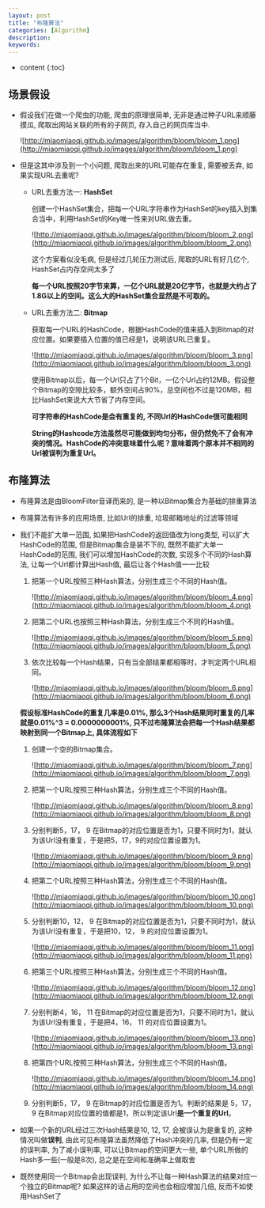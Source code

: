 ```yaml
---
layout: post
title: "布隆算法"
categories: [Algorithm]
description:
keywords:
---
```


* content
{:toc} 
## 场景假设

* 假设我们在做一个爬虫的功能, 爬虫的原理很简单, 无非是通过种子URL来顺藤摸瓜, 爬取出网站关联的所有的子网页, 存入自己的网页库当中.

	![http://miaomiaoqi.github.io/images/algorithm/bloom/bloom_1.png](http://miaomiaoqi.github.io/images/algorithm/bloom/bloom_1.png)

* 但是这其中涉及到一个小问题, 爬取出来的URL可能存在重复, 需要被丢弃, 如果实现URL去重呢?

	* URL去重方法一: **HashSet**

		创建一个HashSet集合，把每一个URL字符串作为HashSet的key插入到集合当中，利用HashSet的Key唯一性来对URL做去重。

		![http://miaomiaoqi.github.io/images/algorithm/bloom/bloom_2.png](http://miaomiaoqi.github.io/images/algorithm/bloom/bloom_2.png)

		这个方案看似没毛病, 但是经过几轮压力测试后, 爬取的URL有好几亿个, HashSet占内存空间太多了

		**每一个URL按照20字节来算，一亿个URL就是20亿字节，也就是大约占了1.8G以上的空间。这么大的HashSet集合显然是不可取的。**

	* URL去重方法二: **Bitmap**

		获取每一个URL的HashCode，根据HashCode的值来插入到Bitmap的对应位置。如果要插入位置的值已经是1，说明该URL已重复。

		![http://miaomiaoqi.github.io/images/algorithm/bloom/bloom_3.png](http://miaomiaoqi.github.io/images/algorithm/bloom/bloom_3.png)

		使用Bitmap以后，每一个Url只占了1个Bit，一亿个Url占约12MB。假设整个Bitmap的空隙比较多，额外空间占90%，总空间也不过是120MB，相比HashSet来说大大节省了内存空间。

		**可字符串的HashCode是会有重复的, 不同Url的HashCode很可能相同**

		**String的Hashcode方法虽然尽可能做到均匀分布，但仍然免不了会有冲突的情况。HashCode的冲突意味着什么呢？意味着两个原本并不相同的Url被误判为重复Url。**

## 布隆算法

* 布隆算法是由BloomFilter音译而来的, 是一种以Bitmap集合为基础的排重算法

* 布隆算法有许多的应用场景, 比如Url的排重, 垃圾邮箱地址的过滤等领域

* 我们不能扩大单一范围, 如果把HashCode的返回值改为long类型, 可以扩大HashCode的范围, 但是Bitmap集合是装不下的, 既然不能扩大单一HashCode的范围, 我们可以增加HashCode的次数, 实现多个不同的Hash算法, 让每一个Url都计算出Hash值, 最后让各个Hash值一一比较

	1. 把第一个URL按照三种Hash算法，分别生成三个不同的Hash值。

		![http://miaomiaoqi.github.io/images/algorithm/bloom/bloom_4.png](http://miaomiaoqi.github.io/images/algorithm/bloom/bloom_4.png)

	1. 把第二个URL也按照三种Hash算法，分别生成三个不同的Hash值。

		![http://miaomiaoqi.github.io/images/algorithm/bloom/bloom_5.png](http://miaomiaoqi.github.io/images/algorithm/bloom/bloom_5.png)

	1. 依次比较每一个Hash结果，只有当全部结果都相等时，才判定两个URL相同。

		![http://miaomiaoqi.github.io/images/algorithm/bloom/bloom_6.png](http://miaomiaoqi.github.io/images/algorithm/bloom/bloom_6.png)

	**假设标准HashCode的重复几率是0.01%, 那么3个Hash结果同时重复的几率就是0.01%^3 = 0.0000000001%, 只不过布隆算法会把每一个Hash结果都映射到同一个Bitmap上, 具体流程如下**

	1. 创建一个空的Bitmap集合。

		![http://miaomiaoqi.github.io/images/algorithm/bloom/bloom_7.png](http://miaomiaoqi.github.io/images/algorithm/bloom/bloom_7.png)

	1. 把第一个URL按照三种Hash算法，分别生成三个不同的Hash值。

		![http://miaomiaoqi.github.io/images/algorithm/bloom/bloom_8.png](http://miaomiaoqi.github.io/images/algorithm/bloom/bloom_8.png)

	1. 分别判断5，17， 9 在Bitmap的对应位置是否为1，只要不同时为1，就认为该Url没有重复，于是把5，17，9的对应位置设置为1。

		![http://miaomiaoqi.github.io/images/algorithm/bloom/bloom_9.png](http://miaomiaoqi.github.io/images/algorithm/bloom/bloom_9.png)

	1. 把第二个URL按照三种Hash算法，分别生成三个不同的Hash值。

		![http://miaomiaoqi.github.io/images/algorithm/bloom/bloom_10.png](http://miaomiaoqi.github.io/images/algorithm/bloom/bloom_10.png)

	5. 分别判断10，12， 9 在Bitmap的对应位置是否为1，只要不同时为1，就认为该Url没有重复，于是把10，12， 9 的对应位置设置为1。

		![http://miaomiaoqi.github.io/images/algorithm/bloom/bloom_11.png](http://miaomiaoqi.github.io/images/algorithm/bloom/bloom_11.png)

	5. 把第三个URL按照三种Hash算法，分别生成三个不同的Hash值。

		![http://miaomiaoqi.github.io/images/algorithm/bloom/bloom_12.png](http://miaomiaoqi.github.io/images/algorithm/bloom/bloom_12.png)

	5. 分别判断4，16， 11 在Bitmap的对应位置是否为1，只要不同时为1，就认为该Url没有重复，于是把4，16， 11 的对应位置设置为1。

		![http://miaomiaoqi.github.io/images/algorithm/bloom/bloom_13.png](http://miaomiaoqi.github.io/images/algorithm/bloom/bloom_13.png)

	5. 把第四个URL按照三种Hash算法，分别生成三个不同的Hash值。

		![http://miaomiaoqi.github.io/images/algorithm/bloom/bloom_14.png](http://miaomiaoqi.github.io/images/algorithm/bloom/bloom_14.png)

	5. 分别判断5，17， 9 在Bitmap的对应位置是否为1。判断的结果是 5，17， 9 在Bitmap对应位置的值都是1，所以判定该Url**是一个重复的Url**。

* 如果一个新的URL经过三次Hash结果是10, 12, 17, 会被误认为是重复的, 这种情况叫做**误判**, 由此可见布隆算法虽然降低了Hash冲突的几率, 但是仍有一定的误判率, 为了减小误判率, 可以让Bitmap的空间更大一些, 单个URL所做的Hash多一些(一般是8次), 总之是在空间和准确率上做取舍

* 既然使用同一个Bitmap会出现误判, 为什么不让每一种Hash算法的结果对应一个独立的Bitmap呢? 如果这样的话占用的空间也会相应增加几倍, 反而不如使用HashSet了